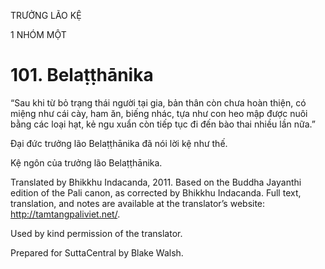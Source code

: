 TRƯỞNG LÃO KỆ

1 NHÓM MỘT

# 101\. Belaṭṭhānika

“Sau khi từ bỏ trạng thái người tại gia, bản thân còn chưa hoàn thiện, có miệng như cái cày, ham ăn, biếng nhác, tựa như con heo mập được nuôi bằng các loại hạt, kẻ ngu xuẩn còn tiếp tục đi đến bào thai nhiều lần nữa.”

Đại đức trưởng lão Belaṭṭhānika đã nói lời kệ như thế.

Kệ ngôn của trưởng lão Belaṭṭhānika.

Translated by Bhikkhu Indacanda, 2011. Based on the Buddha Jayanthi edition of the Pali canon, as corrected by Bhikkhu Indacanda. Full text, translation, and notes are available at the translator’s website: http://tamtangpaliviet.net/.

Used by kind permission of the translator.

Prepared for SuttaCentral by Blake Walsh.